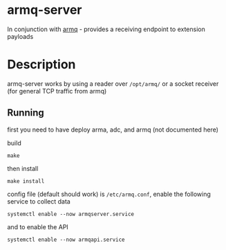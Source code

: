 armq-server
===

In conjunction with [armq](https://voidedtech.com/cgit/armq/about/) - provides a receiving endpoint to extension payloads

# Description

armq-server works by using a reader over `/opt/armq/` or a socket receiver (for general TCP traffic from armq)

## Running

first you need to have deploy arma, adc, and armq (not documented here)

build
```
make
```

then install
```
make install
```

config file (default should work) is `/etc/armq.conf`, enable the following service to collect data
```
systemctl enable --now armqserver.service
```

and to enable the API
```
systemctl enable --now armqapi.service
```
